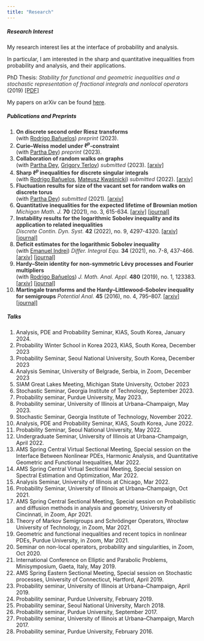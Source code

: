 ```yaml
---
title: "Research"
---
```


##### Research Interest

My research interest lies at the interface of probability and analysis. 

In particular, I am interested in the sharp and quantitative inequalities from probability and analysis, and their applications.

PhD Thesis: *Stability for functional and geometric inequalities and a stochastic representation of fractional integrals and nonlocal operators* (2019) [[PDF]](thesis-daesungk.pdf)

My papers on arXiv can be found [here](https://arxiv.org/a/kim_d_6.html).

##### Publications and Preprints

1. **On discrete second order Riesz transforms**<br>
   (with [Rodrigo Bañuelos](https://www.math.purdue.edu/people/bio/banuelos/home)) *preprint* (2023).
2. **Curie–Weiss model under $\ell^p$-constraint**<br>
   (with [Partha Dey](http://psdey.web.illinois.edu)) *preprint* (2023).
3. **Collaboration of random walks on graphs**<br>
   (with [Partha Dey](http://psdey.web.illinois.edu), [Grigory Terlov](https://sites.google.com/view/gterlov/home)) *submitted* (2023).   [[arxiv]](https://arxiv.org/abs/2302.14241)
4. **Sharp $\ell^p$ inequalities for discrete singular integrals**<br>
   (with [Rodrigo Bañuelos](https://www.math.purdue.edu/people/bio/banuelos/home), [Mateusz Kwaśnicki](http://prac.im.pwr.edu.pl/~kwasnicki/papers.php)) *submitted* (2022).    [[arxiv]](https://arxiv.org/abs/2209.09737)
5. **Fluctuation results for size of the vacant set for random walks on discrete torus**<br>
   (with [Partha Dey](http://psdey.web.illinois.edu)) *submitted* (2021).       [[arxiv]](https://arxiv.org/abs/2108.06450)
6. **Quantitative inequalities for the expected lifetime of Brownian motion**<br>
   *Michigan Math. J.*  **70** (2021), no. 3, 615-634.  [[arxiv]](https://arxiv.org/abs/1904.09565) [[journal]](https://doi.org/10.1307/mmj/1593136867)
7. **Instability results for the logarithmic Sobolev inequality and its application to related inequalities**<br>
   *Discrete Contin. Dyn. Syst.* **42** (2022), no. 9, 4297-4320.    [[arxiv]](https://arxiv.org/abs/1805.06272) [[journal]](https://www.aimsciences.org/article/doi/10.3934/dcds.2022053)
8. **Deficit estimates for the logarithmic Sobolev inequality**<br>
   (with [Emanuel Indrei](https://www.math.purdue.edu/~eindrei/Main.html)) *Differ. Integral Equ.*  **34** (2021), no. 7-8, 437-466.    [[arxiv]](https://arxiv.org/abs/1805.06107) [[journal]](https://projecteuclid.org/journals/differential-and-integral-equations/volume-34/issue-7_2f_8/Deficit-estimates-for-the-Logarithmic-Sobolev/die034-0708-437.full) 
9. **Hardy–Stein identity for non-symmetric Lévy processes and Fourier multipliers**<br>
   (with [Rodrigo Bañuelos](https://www.math.purdue.edu/people/bio/banuelos/home)) *J. Math. Anal. Appl.* **480** (2019), no. 1, 123383.  [[arxiv]](https://arxiv.org/abs/1702.06573) [[journal]](https://www.sciencedirect.com/science/article/abs/pii/S0022247X19306511?via%3Dihub) 
10. **Martingale transforms and the Hardy–Littlewood–Sobolev inequality for semigroups**
   *Potential Anal.* **45** (2016), no. 4, 795–807. [[arxiv]](https://arxiv.org/abs/1506.01208) [[journal]](https://link.springer.com/article/10.1007/s11118-016-9571-0)


##### Talks

1. Analysis, PDE and Probability Seminar,  KIAS, South Korea,  January 2024.   
2. Probability Winter School in Korea 2023, KIAS, South Korea, December 2023
3. Probability Seminar, Seoul National University, South Korea, December 2023
4. Analysis Seminar, University of Belgrade, Serbia, in Zoom, December 2023
5. SIAM Great Lakes Meeting, Michigan State University, October 2023
6. Stochastic Seminar,  Georgia Institute of Technology,  September 2023.   
7. Probability seminar,  Purdue University,  May 2023.   
8. Probability seminar,  University of Illinois at Urbana–Champaign,  May 2023.   
9. Stochastic Seminar,  Georgia Institute of Technology,  November 2022.   
10. Analysis, PDE and Probability Seminar,  KIAS, South Korea,  June 2022.   
11. Probability Seminar,  Seoul National University,  May 2022.   
12. Undergraduate Seminar,  University of Illinois at Urbana-Champaign,  April 2022. 
13. AMS Spring Central Virtual Sectional Meeting, Special session on the Interface Between Nonlinear PDEs, Harmonic Analysis, and Quantitative Geometric and Functional Inequalities,  Mar 2022.   
14. AMS Spring Central Virtual Sectional Meeting, Special session on Spectral Estimation and Optimization,  Mar 2022.   
15. Analysis Seminar,  University of Illinois at Chicago,  Mar 2022.   
16. Probability Seminar,  University of Illinois at Urbana–Champaign,  Oct 2021.   
17. AMS Spring Central Sectional Meeting, Special session on Probabilistic and diffusion methods in analysis and geometry,  University of Cincinnati, in Zoom,  Apr 2021.   
18. Theory of Markov Semigroups and Schrödinger Operators,  Wrocław University of Technology, in Zoom,  Mar 2021. 
19. Geometric and functional inequalities and recent topics in nonlinear PDEs,  Purdue University, in Zoom,  Mar 2021.
20. Seminar on non-local operators, probability and singularities,  in Zoom,  Oct 2020.
21. International Conference on Elliptic and Parabolic Problems, Minisymposium,  Gaeta, Italy,  May 2019.   
22. AMS Spring Eastern Sectional Meeting, Special session on Stochastic processes,  University of Connecticut, Hartford,  April 2019.   
23. Probability seminar,  University of Illinois at Urbana–Champaign,  April 2019.   
24. Probability seminar,  Purdue University,  February 2019.   
25. Probability seminar,  Seoul National University,  March 2018.   
26. Probability seminar,  Purdue University,  September 2017.   
27. Probability seminar,  University of Illinois at Urbana–Champaign,  March 2017.   
28. Probability seminar,  Purdue University,  February 2016.   

<style>
em, strong {
  color: #333;
}
</style>
